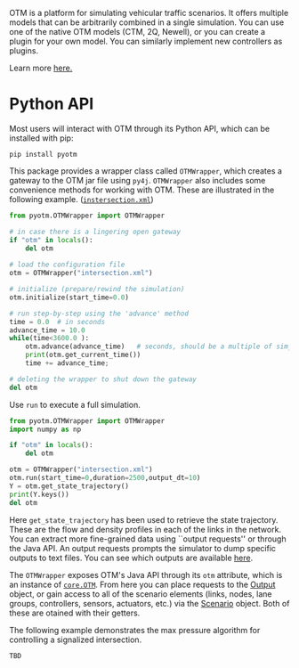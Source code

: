 OTM is a platform for simulating vehicular traffic scenarios. It offers multiple models that can be arbitrarily combined in a single simulation. You can use one of the native OTM models (CTM, 2Q, Newell), or you can create a plugin for your own model. You can similarly implement new controllers as plugins.

Learn more [here.](https://ggomes.github.io/otm-sim/)

# Python API

Most users will interact with OTM through its Python API, which can be installed with pip:

```
pip install pyotm
```
This package provides a wrapper class called `OTMWrapper`, which  creates a gateway to the OTM jar file using `py4j`. `OTMWrapper` also includes some convenience methods for working with OTM. These are illustrated in the following example. ([`instersection.xml`](https://github.com/ggomes/otm-sim/blob/main/src/test/resources/test_configs/intersection.xml))
```python 
from pyotm.OTMWrapper import OTMWrapper

# in case there is a lingering open gateway
if "otm" in locals():
	del otm
	
# load the configuration file
otm = OTMWrapper("intersection.xml")

# initialize (prepare/rewind the simulation)
otm.initialize(start_time=0.0)

# run step-by-step using the 'advance' method
time = 0.0  # in seconds
advance_time = 10.0
while(time<3600.0 ):
	otm.advance(advance_time)   # seconds, should be a multiple of sim_dt
	print(otm.get_current_time())
	time += advance_time;

# deleting the wrapper to shut down the gateway
del otm
```

Use `run` to execute a full simulation. 
``` python 
from pyotm.OTMWrapper import OTMWrapper
import numpy as np

if "otm" in locals():
	del otm

otm = OTMWrapper("intersection.xml")
otm.run(start_time=0,duration=2500,output_dt=10)
Y = otm.get_state_trajectory()
print(Y.keys())
del otm
```

Here `get_state_trajectory` has been used to retrieve the state trajectory. These are the flow and density profiles in each of the links in the network. You can extract more fine-grained data using ``output requests'' or through the Java API. An output requests prompts the simulator to dump specific outputs to text files. You can see which outputs are available [here](https://ggomes.github.io/otm-sim/apidocs/core/Output.html). 

The `OTMWrapper` exposes OTM's Java API through its `otm` attribute, which is an instance of [`core.OTM`](https://ggomes.github.io/otm-sim/apidocs/core/OTM.html). From here you can place requests to the [Output](https://ggomes.github.io/otm-sim/apidocs/core/Output.html) object, or gain access to all of the scenario elements (links, nodes, lane groups, controllers, sensors, actuators, etc.) via the [Scenario](https://ggomes.github.io/otm-sim/apidocs/core/Scenario.html) object. Both of these are otained with their getters. 

The following example demonstrates the max pressure algorithm for controlling a signalized intersection.

```python
TBD
```
